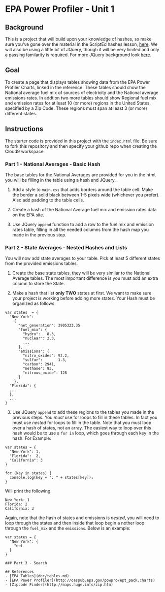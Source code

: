 # EPA Power Profiler - Unit 1

## Background

This is a  project that will build upon your knowledge of hashes, so make sure you've gone over the material in the ScriptEd hashes lesson, [here](https://github.com/ScriptEdcurriculum/curriculum2015/tree/master/units/14-javascript2_2).  We will also be using a little bit of JQuery, though it will be very limited and only a passing familarity is required.  For more JQuery background look [here](https://github.com/ScriptEdcurriculum/curriculum2015).

## Goal

To create a page that displays tables showing data from the EPA Power Profiler Charts, linked in the reference.  These tables should show the National average fuel mix of sources of electricity and the National average emissions rates.  In addtion two more tables should show Regional fuel mix and emission rates for at least 10 (or more) regions in the United States, specified by a Zip Code.  These regions must span at least 3 (or more) different states.

## Instructions

The starter code is provided in this project with the `index.html` file.  Be sure to fork this repository and then specify your github repo when creating the Cloud9 workspace.

### Part 1 - National Averages - Basic Hash
The base tables for the National Averages are provided for you in the html, you will be filling in the table using a hash and JQuery.

1) Add a style to `main.css` that adds borders around the table cell.  Make the border a solid black between 1-5 pixels wide (whichever you prefer).  Also add padding to the table cells.

2) Create a hash of the National Average fuel mix and emission rates data on the EPA site.

3) Use JQuery `append` function to add a row to the fuel mix and emission rates table, filling in all the needed columns from the hash map you made in the previous step.

### Part 2 - State Averages - Nested Hashes and Lists
You will now add state averages to your table.  Pick at least 5 different states
from the provided emissions tables.

1) Create the base state tables, they will be very similar to the National Average tables.  The most important difference is you must add an extra column to store the State.

2) Make a hash that list **only TWO** states at first.  We want to make sure your project is working before adding more states.  Your Hash must be organized as follows:

```
var states  = {
  "New York":
    {
      "net_generation": 3905323.35
      "fuel_mix": {
        "hydro":   8.3,
        "nuclear": 2.3,
        ...
      },
      "emissions": {
        "nitro_oxides": 92.2,
        "sulfur":       1.3,
        "carbon": 2941,
        "methane": 93,
        "nitrous_oxide": 128
      }
    },
  "Florida": {
  ...
  },
  ...
}
```

3) Use JQuery `append` to add these regions to the tables you made in the previous steps.  You *must* use for loops to fill in these tables.  In fact you must use *nested* for loops to fill in the table. Note that you must loop over a hash of states, not an array.  The easiest way to loop over this hash would be to use a `for in` loop, which goes through each key in the hash.  For Example:

```
var states = {
  "New York": 1,
  "Florida":  2,
  "California": 3
}

for (key in states) {
  console.log(key + ": " + states[key]);
}
```

Will print the following:

```
New York: 1
Florida: 2
California: 3
```

Again, note that the hash of states and emissions is *nested*, you will need to
loop through the states and then inside that loop begin a nother loop through
the `fuel_mix` and the `emissions`.  Below is an example:

```
var states = {
  "New York": {
    "net
  }
}

### Part 3 - Search

## References
- [EPA Tables](doc/tables.md)
- [EPA Power Profiler](http://oaspub.epa.gov/powpro/ept_pack.charts)
- [Zipcode Finder](http://maps.huge.info/zip.htm)
